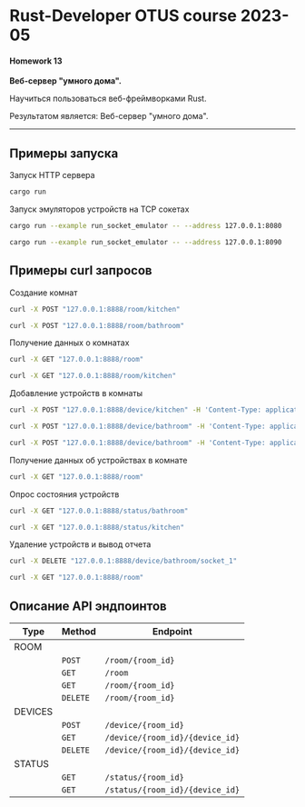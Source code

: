 # Rust-Developer OTUS course 2023-05

#### Homework 13


**Веб-сервер "умного дома".**

Научиться пользоваться веб-фреймворками Rust.

Результатом является: Веб-сервер "умного дома".

---
## Примеры запуска

Запуск HTTP сервера
```bash
cargo run
```

Запуск эмуляторов устройств на TCP сокетах

```bash
cargo run --example run_socket_emulator -- --address 127.0.0.1:8080
```
```bash
cargo run --example run_socket_emulator -- --address 127.0.0.1:8090
```


## Примеры curl запросов

Создание комнат
```bash
curl -X POST "127.0.0.1:8888/room/kitchen"
```
```bash
curl -X POST "127.0.0.1:8888/room/bathroom"
```
Получение данных о комнатах
```bash
curl -X GET "127.0.0.1:8888/room"
```
```bash
curl -X GET "127.0.0.1:8888/room/kitchen"
```

Добавление устройств в комнаты
```bash
curl -X POST "127.0.0.1:8888/device/kitchen" -H 'Content-Type: application/json' -d '{"device_name": "socket_1", "address": "127.0.0.1:8080", "device_type": "tcp_socket"}'
```
```bash
curl -X POST "127.0.0.1:8888/device/bathroom" -H 'Content-Type: application/json' -d '{"device_name": "socket_1", "address": "127.0.0.1:8090", "device_type": "tcp_socket"}'
```
```bash
curl -X POST "127.0.0.1:8888/device/bathroom" -H 'Content-Type: application/json' -d '{"device_name": "socket_2", "address": "127.0.0.1:8091", "device_type": "tcp_socket"}'
```

Получение данных об устройствах в комнате
```bash
curl -X GET "127.0.0.1:8888/room"
```

Опрос состояния устройств
```bash
curl -X GET "127.0.0.1:8888/status/bathroom"
```
```bash
curl -X GET "127.0.0.1:8888/status/kitchen"
```

Удаление устройств и вывод отчета
```bash 
curl -X DELETE "127.0.0.1:8888/device/bathroom/socket_1"
```
```bash
curl -X GET "127.0.0.1:8888/room"
```

## Описание API эндпоинтов

| Type    | Method   | Endpoint                         |
|---------|----------|----------------------------------|
| ROOM    |          |                                  |
|         | `POST`   | `/room/{room_id}`                |
|         | `GET`    | `/room`                          |
|         | `GET `   | `/room/{room_id}`                |
|         | `DELETE` | `/room/{room_id}`                |
| DEVICES |          |                                  |
|         | `POST`   | `/device/{room_id}`              |
|         | `GET`    | `/device/{room_id}/{device_id}`  |
|         | `DELETE` | `/device/{room_id}/{device_id}`  |
| STATUS  |          |                                  |
|         | `GET`    | `/status/{room_id}`              |
|         | `GET`    | `/status/{room_id}/{device_id}`  |

